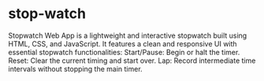 # stop-watch
Stopwatch Web App is a lightweight and interactive stopwatch built using HTML, CSS, and JavaScript. It features a clean and responsive UI with essential stopwatch functionalities:  Start/Pause: Begin or halt the timer.  Reset: Clear the current timing and start over.  Lap: Record intermediate time intervals without stopping the main timer.
